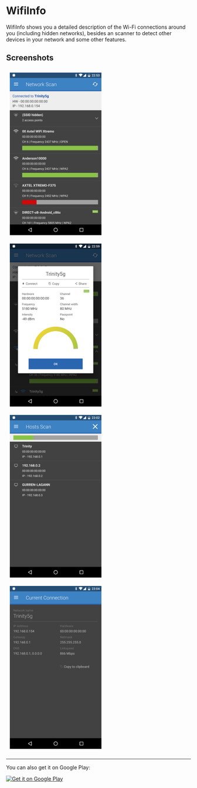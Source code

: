 # WifiInfo #

WifiInfo shows you a detailed description of the Wi-Fi connections around you (including hidden networks), besides an scanner to detect other devices in your network and some other features.

## Screenshots

<img src="art/screen1.png" alt='Screen 1' width="250" hspace="10" vspace="10"><img src="art/screen2.png" alt='Screen 2' width="250" hspace="10" vspace="10"><img src="art/screen3.png" alt='Screen 3' width="250" hspace="10" vspace="10"><img src="art/screen4.png" alt='Screen 4' width="250" hspace="10" vspace="10">

___
You can also get it on Google Play:

<a href='https://play.google.com/'><img alt='Get it on Google Play' src='https://play.google.com/intl/en_us/badges/images/generic/en_badge_web_generic.png' width="200px"/></a>
